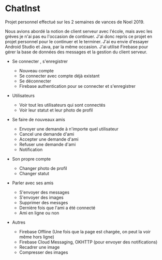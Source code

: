 # ChatInst

Projet personnel effectué sur les 2 semaines de vances de Noel 2019.

Nous avions abordé la notion de client serveur avec l'école, mais avec les grèves je n'ai pas eu l'occasion de continuer.
J'ai donc repris ce projet en projet personnel pour le continuer et le terminer.
J'ai eu envie d'essayer Android Studio et Java, par la même occasion.
J'ai utilisé Firebase pour gérer la base de données des messages et la gestion du client serveur.


- Se connecter , s'enregistrer
  - Nouveau compte
  - Se connecter avec compte déjà existant
  - Se déconnecter
  - Firebase authentication pour se connecter et s'enregistrer
  
- Utilisateurs
  - Voir tout les utilisateurs qui sont connectés
  - Voir leur statut et leur photo de profil
  
- Se faire de nouveaux amis
  - Envoyer une demande à n'importe quel utilisateur
  - Cancel une demande d'ami
  - Accepter une demande d'ami
  - Refuser une demande d'ami
  - Notification
  
- Son propre compte
  - Changer photo de profil
  - Changer statut

- Parler avec ses amis
  - S'envoyer des messages
  - S'envoyer des images
  - Supprimer des messges
  - Dernière fois que l'ami a été connecté
  - Ami en ligne ou non

- Autres
  - Firebase Offline (Une fois que la page est chargée, on peut la voir même hors ligne)
  - Firebase Cloud Messaging, OKHTTP (pour envoyer des notifications)
  - Recadrer une image
  - Compresser des images
